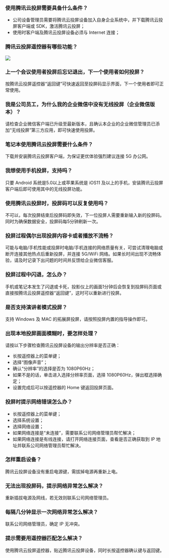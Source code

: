 ### 使用腾讯云投屏需要具备什么条件？
- 公司设备管理员需要将腾讯云投屏设备加入自身企业系统中，并下载腾讯云投屏客户端或 SDK，激活腾讯云投屏；
- 使用时客户端及腾讯云投屏设备必须与 Internet 连接；

### 腾讯云投屏遥控器有哪些功能？
![](https://main.qcloudimg.com/raw/170b8eeefdf01637d6fd80512e63bdf3.png)

### 上一个会议使用者投屏后忘记退出，下一个使用者如何投屏？ 
按腾讯云投屏遥控器“返回键”可快速返回至投屏码显示界面，下一个使用者即可正常使用。

### 我是公司员工，为什么我的企业微信中没有无线投屏（企业微信版本）？
请检查企业微信客户端已升级至最新版本，且确认本企业的企业微信管理员已添加“无线投屏”第三方应用，即可快速使用投屏。

### 笔记本使用腾讯云投屏需要什么条件？
下载并安装腾讯云投屏客户端，为保证更优体验强烈建议连接 5G 办公网。

### 我想使用手机投屏，支持吗？ 
只要 Android 系统是5.0以上或苹果系统是 iOS11 及以上的手机，安装腾讯云投屏客户端后即可使用其中的无线投屏功能。

### 使用腾讯云投屏时，投屏码可以反复使用吗？ 
不可以，每次投屏结束后投屏码即失效，下一位投屏人需要重新输入新的投屏码。同时为确保数据安全，投屏码每5分钟刷新一次。

### 投屏过程偶尔出现投屏内容卡或者播放不流畅？
可能与电脑/手机性能或投屏时电脑/手机连接的网络质量有关，可尝试清理电脑或断开连接其他热点后重新投屏，并连接 5G/WiFi 网络。如果长时间出现不流畅体验，请及时记录下出问题的时间并反馈给企业微信客服。

### 投屏过程中闪退，怎么办？ 
手机或笔记本发生了闪退或卡死，投影仪上的画面1分钟后会恢复到投屏码页面或直接按腾讯云投屏遥控器“返回键”，这时可以重新进行投屏。

### 是否支持演讲者模式投屏？ 
支持 Windows 及 MAC 的拓展屏投屏，请按照投屏内置的指导操作即可。

### 出现本地投屏画面模糊时，要怎样处理？
请按以下步骤检查腾讯云投屏设备的输出分辨率是否正确： 
- 长按遥控器上的菜单键； 
- 选择“图像声音”； 
- 确认“分辨率”的选择是否为 1080P60Hz； 
 - 如果不是的话，单击进入选择分辨率页面，选择 1080P60Hz，弹出框选择确定； 
- 设置完成后可以按遥控器的 Home 键返回投屏页面。

### 投屏时提示网络错误怎么办？ 
- 长按遥控器上的菜单键； 
- 选择系统设置； 
- 选择网络设置； 
 - 如果网络连接是“未连接”，需要联系公司网络管理员帮忙解决； 
 - 如果网络连接是有线连接，请打开网络连接页面，查看是否正确获取到 IP 地址并联系公司网络管理员帮忙解决。

### 怎样重启设备？
腾讯云投屏设备没有重启电源键，需拔掉电源再重新上电。

### 无法出现投屏码，提示网络异常怎么解决？ 
重新插拔电源及网线，若无效则联系公司网络管理员。

### 每隔几分钟显示一次网络异常怎么解决？ 
联系公司网络管理员，确定 IP 无冲突。

### 提示需要用遥控器匹配怎么解决？ 
使用腾讯云投屏遥控器，贴近腾讯云投屏设备，同时长按遥控器确认键与返回键。
